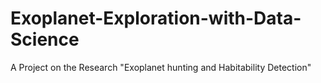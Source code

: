 # Exoplanet-Exploration-with-Data-Science
A Project on the Research "Exoplanet hunting and Habitability Detection"
